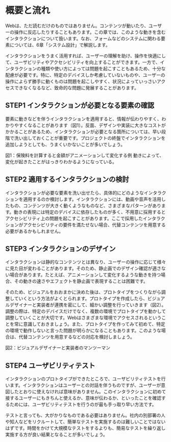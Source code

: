 # 概要と流れ
Webは、ただ読むだけのものではありません。コンテンツが動いたり、ユーザーの操作に反応したりすることもあります。この章では、このような動きを含むインタラクションについて扱います。なお、フォームなどのシステムに関わる要素については、6章「システム設計」で解説します。

インタラクションをうまく活用すれば、ユーザーの理解を助け、操作を快適にして、ユーザビリティやアクセシビリティを向上することができます。一方で、インタラクションの種類や使い方によっては問題を起こすこともあるため、十分な配慮が必要です。特に、特定のデバイスしか考慮していないものや、ユーザーの操作によらず勝手に動くものは問題を起こしやすく、状況によっていっさいアクセスできなくなるなど、致命的な問題に発展することがあります。


## STEP1 インタラクションが必要となる要素の確認
要素に動きなどを伴うインタラクションを適用すると、情報が伝わりやすく、わかりやすくなることがあります（図1）。反面、デザインや実装に大きなコストがかかることがあるため、インタラクションが必要となる箇所については、早い段階で洗い出しておくことが重要です。プロジェクトの終盤でインタラクションを追加しようとしても、うまくいかないことが多いでしょう。


図1：保険料を計算すると金額がアニメーションして変化する例
動きによって、変化が起きたことがはっきりわかるようになっている。


## STEP2 適用するインタラクションの検討
インタラクションが必要な要素を洗い出せたら、具体的にどのようなインタラクションを適用するのか検討します。インタラクションには、動画や音声を活用したもの、コンテンツが大きく動くようなものなど、さまざまなパターンがあります。動きの表現には特定のデバイスに依存したものが多く、不用意に採用するとアクセシビリティ上の問題を起こすことがあります。ここで採用したインタラクションがアクセシビリティの要件を満たせない場合、代替コンテンツを用意する必要があるかもしれません。


## STEP3 インタラクションのデザイン
インタラクションは静的なコンテンツとは異なり、ユーザーの操作に応じて様々に見た目が変わることがあります。そのため、静止画でのデザイン確認が適さない場合があります。たとえば、アニメーションして変化するような動きを持つ場合、その動きの速さやエフェクトを静止画で表現することは困難です。

そのため、ビジュアルをおおまかに決めた後は、プロトタイプをつくりながら調整していくという方法がよくとられます。プロトタイプを作成したら、ビジュアルデザイナーと実装者が連携を密にして、細かい調整を行っていきます（図2）。調整の際は、特定のデバイスだけでなく、複数の環境でプロトタイプを動かして調整していくことが大切です。Webはさまざまな環境でアクセスされるということを常に意識しておきましょう。また、プロトタイプを作ってみて初めて、特定の環境で動作しないと言った問題が明らかになることもあります。このような場合は、代替コンテンツを用意するなどの対応を検討しましょう。

図2：ビジュアルデザイナーと実装者のマンツーマン


## STEP4 ユーザビリティテスト
インタラクションのプロトタイプができたところで、ユーザビリティテストを行います。インタラクションはユーザーとの対話を伴うものですが、ユーザーが意図したとおりに使えなければ意味がありません。このインタラクションに初めて接するユーザーにもきちんと使えるか、意味が伝わるか、といったことを確認するためには、ユーザビリティテストを行うのが最も手っ取り早い方法です。

テストと言っても、大がかりなものである必要はありません。社内の別部署の人や知人などをリクルートして、簡単なテストを実施するのは難しいことではないはずです。時間をかけて大規模なテストをするよりも、簡易なテストを繰り返し実施する方が良い結果となることが多いでしょう。

